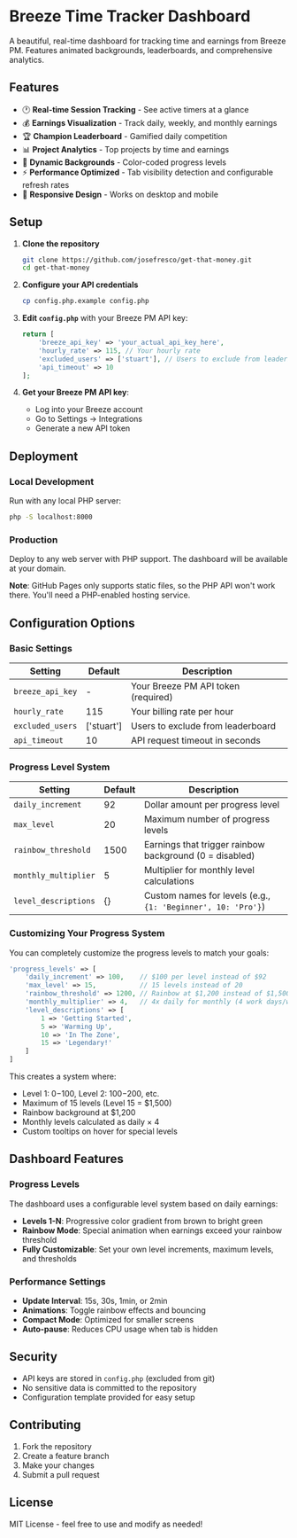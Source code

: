 # Breeze Time Tracker Dashboard

A beautiful, real-time dashboard for tracking time and earnings from Breeze PM. Features animated backgrounds, leaderboards, and comprehensive analytics.

## Features

- 🕐 **Real-time Session Tracking** - See active timers at a glance
- 💰 **Earnings Visualization** - Track daily, weekly, and monthly earnings
- 🏆 **Champion Leaderboard** - Gamified daily competition
- 📊 **Project Analytics** - Top projects by time and earnings
- 🌈 **Dynamic Backgrounds** - Color-coded progress levels
- ⚡ **Performance Optimized** - Tab visibility detection and configurable refresh rates
- 📱 **Responsive Design** - Works on desktop and mobile

## Setup

1. **Clone the repository**
   ```bash
   git clone https://github.com/josefresco/get-that-money.git
   cd get-that-money
   ```

2. **Configure your API credentials**
   ```bash
   cp config.php.example config.php
   ```

3. **Edit `config.php`** with your Breeze PM API key:
   ```php
   return [
       'breeze_api_key' => 'your_actual_api_key_here',
       'hourly_rate' => 115, // Your hourly rate
       'excluded_users' => ['stuart'], // Users to exclude from leaderboard
       'api_timeout' => 10
   ];
   ```

4. **Get your Breeze PM API key**:
   - Log into your Breeze account
   - Go to Settings → Integrations
   - Generate a new API token

## Deployment

### Local Development
Run with any local PHP server:
```bash
php -S localhost:8000
```

### Production
Deploy to any web server with PHP support. The dashboard will be available at your domain.

**Note**: GitHub Pages only supports static files, so the PHP API won't work there. You'll need a PHP-enabled hosting service.

## Configuration Options

### Basic Settings
| Setting | Default | Description |
|---------|---------|-------------|
| `breeze_api_key` | - | Your Breeze PM API token (required) |
| `hourly_rate` | 115 | Your billing rate per hour |
| `excluded_users` | ['stuart'] | Users to exclude from leaderboard |
| `api_timeout` | 10 | API request timeout in seconds |

### Progress Level System
| Setting | Default | Description |
|---------|---------|-------------|
| `daily_increment` | 92 | Dollar amount per progress level |
| `max_level` | 20 | Maximum number of progress levels |
| `rainbow_threshold` | 1500 | Earnings that trigger rainbow background (0 = disabled) |
| `monthly_multiplier` | 5 | Multiplier for monthly level calculations |
| `level_descriptions` | {} | Custom names for levels (e.g., `{1: 'Beginner', 10: 'Pro'}`) |

### Customizing Your Progress System

You can completely customize the progress levels to match your goals:

```php
'progress_levels' => [
    'daily_increment' => 100,    // $100 per level instead of $92
    'max_level' => 15,           // 15 levels instead of 20
    'rainbow_threshold' => 1200, // Rainbow at $1,200 instead of $1,500
    'monthly_multiplier' => 4,   // 4x daily for monthly (4 work days/week)
    'level_descriptions' => [
        1 => 'Getting Started',
        5 => 'Warming Up', 
        10 => 'In The Zone',
        15 => 'Legendary!'
    ]
]
```

This creates a system where:
- Level 1: $0-$100, Level 2: $100-$200, etc.
- Maximum of 15 levels (Level 15 = $1,500)
- Rainbow background at $1,200
- Monthly levels calculated as daily × 4
- Custom tooltips on hover for special levels

## Dashboard Features

### Progress Levels
The dashboard uses a configurable level system based on daily earnings:
- **Levels 1-N**: Progressive color gradient from brown to bright green
- **Rainbow Mode**: Special animation when earnings exceed your rainbow threshold
- **Fully Customizable**: Set your own level increments, maximum levels, and thresholds

### Performance Settings
- **Update Interval**: 15s, 30s, 1min, or 2min
- **Animations**: Toggle rainbow effects and bouncing
- **Compact Mode**: Optimized for smaller screens
- **Auto-pause**: Reduces CPU usage when tab is hidden

## Security

- API keys are stored in `config.php` (excluded from git)
- No sensitive data is committed to the repository
- Configuration template provided for easy setup

## Contributing

1. Fork the repository
2. Create a feature branch
3. Make your changes
4. Submit a pull request

## License

MIT License - feel free to use and modify as needed!